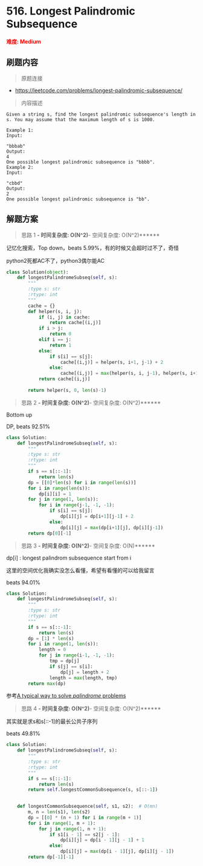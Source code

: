 # 516. Longest Palindromic Subsequence

**<font color=red>难度: Medium</font>**

## 刷题内容

> 原题连接

* https://leetcode.com/problems/longest-palindromic-subsequence/

> 内容描述

```
Given a string s, find the longest palindromic subsequence's length in s. You may assume that the maximum length of s is 1000.

Example 1:
Input:

"bbbab"
Output:
4
One possible longest palindromic subsequence is "bbbb".
Example 2:
Input:

"cbbd"
Output:
2
One possible longest palindromic subsequence is "bb".
```

## 解题方案

> 思路 1
******- 时间复杂度: O(N^2)******- 空间复杂度: O(N^2)******


记忆化搜索，Top down，beats 5.99%，有的时候又会超时过不了，奇怪

python2死都AC不了，python3偶尔能AC

```python
class Solution(object):
    def longestPalindromeSubseq(self, s):
        """
        :type s: str
        :rtype: int
        """
        cache = {}
        def helper(s, i, j):
            if (i, j) in cache:
                return cache[(i,j)]
            if i > j:
                return 0
            elif i == j:
                return 1
            else:
                if s[i] == s[j]:
                    cache[(i,j)] = helper(s, i+1, j-1) + 2
                else:
                    cache[(i,j)] = max(helper(s, i, j-1), helper(s, i+1, j))
            return cache[(i,j)]
        
        return helper(s, 0, len(s)-1)
```



> 思路 2
******- 时间复杂度: O(N^2)******- 空间复杂度: O(N^2)******

Bottom up 

DP, beats 92.51%


```python
class Solution:
    def longestPalindromeSubseq(self, s):
        """
        :type s: str
        :rtype: int
        """
        if s == s[::-1]:
            return len(s)
        dp = [[0]*len(s) for i in range(len(s))]
        for i in range(len(s)):
            dp[i][i] = 1
        for j in range(1, len(s)):
            for i in range(j-1, -1, -1):
                if s[i] == s[j]:
                    dp[i][j] = dp[i+1][j-1] + 2
                else:
                    dp[i][j] = max(dp[i+1][j], dp[i][j-1])
        return dp[0][-1]
```


> 思路 3
******- 时间复杂度: O(N^2)******- 空间复杂度: O(N)******


dp[i] : longest palindrom subsequence start from i

这里的空间优化我确实没怎么看懂，希望有看懂的可以给我留言

beats 94.01%

```python
class Solution:
    def longestPalindromeSubseq(self, s):
        """
        :type s: str
        :rtype: int
        """
        if s == s[::-1]:
            return len(s)
        dp = [1] * len(s)
        for i in range(1, len(s)):
            length = 0
            for j in range(i-1, -1, -1):
                tmp = dp[j]
                if s[j] == s[i]:
                    dp[j] = length + 2
                length = max(length, tmp)
        return max(dp)
```

参考[A typical way to solve *palindrome* problems](https://leetcode.com/problems/longest-palindromic-subsequence/discuss/99118/A-typical-way-to-solve-*palindrome*-problems)

> 思路 4
******- 时间复杂度: O(N^2)******- 空间复杂度: O(N^2)******

其实就是求s和s[::-1]的最长公共子序列

beats 49.81%


```python
class Solution:
    def longestPalindromeSubseq(self, s):
        """
        :type s: str
        :rtype: int
        """
        if s == s[::-1]:
            return len(s)
        return self.longestCommonSubsequence(s, s[::-1])

        
    def longestCommonSubsequence(self, s1, s2):  # O(mn)
        m, n = len(s1), len(s2)
        dp = [[0] * (n + 1) for i in range(m + 1)]
        for i in range(1, m + 1):
            for j in range(1, n + 1):
                if s1[i - 1] == s2[j - 1]:
                    dp[i][j] = dp[i - 1][j - 1] + 1
                else:
                    dp[i][j] = max(dp[i - 1][j], dp[i][j - 1])
        return dp[-1][-1]
```



























